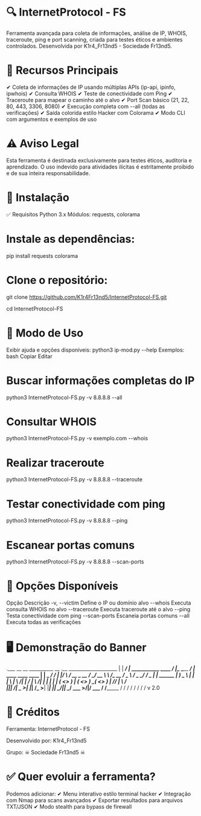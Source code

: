 # 🔍 InternetProtocol - FS
Ferramenta avançada para coleta de informações, análise de IP, WHOIS, traceroute, ping e port scanning, criada para testes éticos e ambientes controlados.
Desenvolvida por K1r4_Fr13nd5 - Sociedade Fr13nd5.

# 🖤 Recursos Principais
✔ Coleta de informações de IP usando múltiplas APIs (ip-api, ipinfo, ipwhois)
✔ Consulta WHOIS
✔ Teste de conectividade com Ping
✔ Traceroute para mapear o caminho até o alvo
✔ Port Scan básico (21, 22, 80, 443, 3306, 8080)
✔ Execução completa com --all (todas as verificações)
✔ Saída colorida estilo Hacker com Colorama
✔ Modo CLI com argumentos e exemplos de uso

# ⚠ Aviso Legal
Esta ferramenta é destinada exclusivamente para testes éticos, auditoria e aprendizado.
O uso indevido para atividades ilícitas é estritamente proibido e de sua inteira responsabilidade.

# 📌 Instalação
✅ Requisitos
Python 3.x
Módulos: requests, colorama

# Instale as dependências:
pip install requests colorama

# Clone o repositório:

git clone https://github.com/K1r4Fr13nd5/InternetProtocol-FS.git

cd InternetProtocol-FS

# 🚀 Modo de Uso
Exibir ajuda e opções disponíveis:
python3 ip-mod.py --help
Exemplos:
bash
Copiar
Editar
# Buscar informações completas do IP
python3 InternetProtocol-FS.py -v 8.8.8.8 --all

# Consultar WHOIS
python3 InternetProtocol-FS.py -v exemplo.com --whois

# Realizar traceroute
python3 InternetProtocol-FS.py -v 8.8.8.8 --traceroute

# Testar conectividade com ping
python3 InternetProtocol-FS.py -v 8.8.8.8 --ping

# Escanear portas comuns
python3 InternetProtocol-FS.py -v 8.8.8.8 --scan-ports

# 🔧 Opções Disponíveis
Opção	        Descrição
-v, --victim	Define o IP ou domínio alvo
--whois	Executa consulta WHOIS no alvo
--traceroute	Executa traceroute até o alvo
--ping	        Testa conectividade com ping
--scan-ports	Escaneia portas comuns
--all	Executa todas as verificações

# 🖥 Demonstração do Banner

.___        __                              __ __________                __                      .__            ____________________
|   | _____/  |_  ___________  ____   _____/  |\______   \_______  _____/  |_  ____   ____  ____ |  |           \_   _____/   _____/
|   |/    \   __\/ __ \_  __ \/    \_/ __ \   __\     ___/\_  __ \/  _ \   __\/  _ \_/ ___\/  _ \|  |     ______ |    __) \_____  \ 
|   |   |  \  | \  ___/|  | \/   |  \  ___/|  | |    |     |  | \(  <_> )  | (  <_> )  \__(  <_> )  |__  /_____/ |     \  /        \
|___|___|  /__|  \___  >__|  |___|  /\___  >__| |____|     |__|   \____/|__|  \____/ \___  >____/|____/          \___  / /_______  /
         \/          \/           \/     \/                                              \/                          \/          \/ 
                                                      v 2.0
# 🏴 Créditos
Ferramenta: InternetProtocol - FS

Desenvolvido por: K1r4_Fr13nd5

Grupo: ☠ Sociedade Fr13nd5 ☠

# ✅ Quer evoluir a ferramenta?
Podemos adicionar:
✔ Menu interativo estilo terminal hacker
✔ Integração com Nmap para scans avançados
✔ Exportar resultados para arquivos TXT/JSON
✔ Modo stealth para bypass de firewall